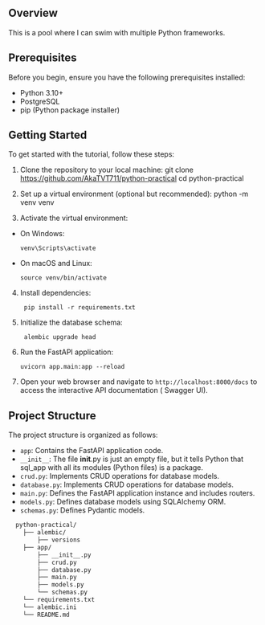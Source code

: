 ## Overview

This is a pool where I can swim with multiple Python frameworks.

## Prerequisites

Before you begin, ensure you have the following prerequisites installed:

- Python 3.10+
- PostgreSQL
- pip (Python package installer)

## Getting Started

To get started with the tutorial, follow these steps:

1. Clone the repository to your local machine:
   git clone https://github.com/AkaTVT711/python-practical
   cd python-practical


2. Set up a virtual environment (optional but recommended):
   python -m venv venv


3. Activate the virtual environment:

- On Windows:
  ```
  venv\Scripts\activate
  ```
- On macOS and Linux:
  ```
  source venv/bin/activate
  ```

4. Install dependencies:
   ```
    pip install -r requirements.txt
    ```

5. Initialize the database schema:
   ```
    alembic upgrade head
   ```

6. Run the FastAPI application:
   ```
   uvicorn app.main:app --reload
   ```

7. Open your web browser and navigate to `http://localhost:8000/docs` to access the interactive API documentation (
   Swagger UI).

## Project Structure

The project structure is organized as follows:

- `app`: Contains the FastAPI application code.
- `__init__`: The file __init__.py is just an empty file, but it tells Python that sql_app with all its modules (Python files) is a package.
- `crud.py`: Implements CRUD operations for database models.
- `database.py`: Implements CRUD operations for database models.
- `main.py`: Defines the FastAPI application instance and includes routers.
- `models.py`: Defines database models using SQLAlchemy ORM.
- `schemas.py`:  Defines Pydantic models.


```bash
  python-practical/
    ├── alembic/
        ├── versions
    ├── app/
        ├── __init__.py
        ├── crud.py
        ├── database.py
        ├── main.py
        ├── models.py
        └── schemas.py
    └── requirements.txt
    └── alembic.ini
    └── README.md
```

